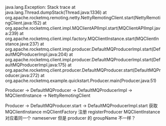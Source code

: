 java.lang.Exception: Stack trace
	at java.lang.Thread.dumpStack(Thread.java:1336)
	at org.apache.rocketmq.remoting.netty.NettyRemotingClient.start(NettyRemotingClient.java:152)
	at org.apache.rocketmq.client.impl.MQClientAPIImpl.start(MQClientAPIImpl.java:239)
	at org.apache.rocketmq.client.impl.factory.MQClientInstance.start(MQClientInstance.java:237)
	at org.apache.rocketmq.client.impl.producer.DefaultMQProducerImpl.start(DefaultMQProducerImpl.java:204)
	at org.apache.rocketmq.client.impl.producer.DefaultMQProducerImpl.start(DefaultMQProducerImpl.java:175)
	at org.apache.rocketmq.client.producer.DefaultMQProducer.start(DefaultMQProducer.java:272)
	at org.apache.rocketmq.example.quickstart.Producer.main(Producer.java:51)


Producer -> DefaultMQProducer -> DefaultMQProducerImpl -> MQClientInstance -> NettyRemotingClient 


Producer -> DefaultMQProducer.start -> DefaultMQProducerImpl.start
获取 MQClientInstance mQClientFactory 注册 registerProducer 
MQClientInstance 对应着同一个 nameserver 但是 producer 的 groupName 不一样？
